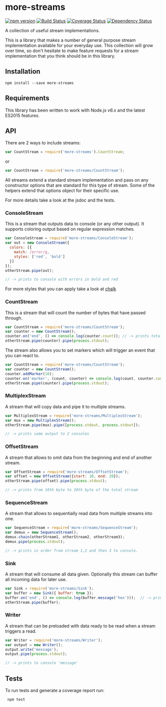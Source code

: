 # more-streams
[![npm version](https://badge.fury.io/js/more-streams.svg)](http://badge.fury.io/js/more-streams)
[![Build Status](https://travis-ci.org/mallocator/more-streams.svg?branch=master)](https://travis-ci.org/mallocator/more-streams)
[![Coverage Status](https://coveralls.io/repos/github/mallocator/more-streams/badge.svg?branch=master)](https://coveralls.io/github/mallocator/more-streams?branch=master)
[![Dependency Status](https://david-dm.org/mallocator/more-streams.svg)](https://david-dm.org/mallocator/more-streams) 

A collection of useful stream implementations.

This is a library that makes a number of general purpose stream implementation available for your
everyday use. This collection will grow over time, so don't hesitate to make feature requests for 
a stream implementation that you think should be in this library.

## Installation

```npm install --save more-streams```


## Requirements

This library has been written to work with Node.js _v6.x_ and the latest ES2015 features.


## API

There are 2 ways to include streams:

```javascript
var CountStream = require('more-streams').CountStream;
```
or
```javascript
var CountStream = require('more-streams/CountStream');
```


All streams extend a standard stream implementation and pass on any constructor options that are 
standard for this type of stream. Some of the helpers extend that options object for their
specific use.

For more details take a look at the jsdoc and the tests.


### ConsoleStream

This is a stream that outputs data to console (or any other output). It supports coloring output 
based on regular expression matches.
```javascript
var ConsoleStream = require('more-streams/ConsoleStream');
var out = new ConsoleStream({
  colors: [{
    match: /error/g,
    styles: ['red', 'bold']
  }]
});
otherStream.pipe(out);

// -> prints to console with errors in bold and red
```

For more styles that you can apply take a look at [chalk](https://github.com/chalk/chalk#styles)


### CountStream

This is a stream that will count the number of bytes that have passed through. 
```javascript
var CountStream = require('more-streams/CountStream');
var counter = new CountStream();
counter.on('end', () => console.log(counter.count)); // -> prints total stream bytes count
otherStream.pipe(counter).pipe(process.stdout);
```

The stream also allows you to set markers which will trigger an event that you can react to.
```javascript
var CountStream = require('more-streams/CountStream');
var counter = new CountStream();
counter.addMarker(10);
counter.on('marker', (count, counter) => console.log(count, counter.count)); // -> prints 10, 10
otherStream.pipe(counter).pipe(process.stdout);
```


### MultiplexStream

A stream that will copy data and pipe it to multiple streams.
```javascript
var MultiplexStream = require('more-streams/MultiplexStream');
var mux = new MultiplexStream();
otherStream.pipe(mux).pipe([process.stdout, process.stdout]);

// -> prints same output to 2 consoles
```


### OffsetStream

A stream that allows to omit data from the beginning and end of another stream.
```javascript
var OffsetStream = require('more-streams/OffsetStream');
var offset = new OffsetStream({start: 10, end: 20});
otherStream.pipe(offset).pipe(process.stdout);

// -> prints from 10th byte to 20th byte of the total stream
```


### SequenceStream

A stream that allows to sequentially read data from multiple streams into one.
```javascript
var SequenceStream = require('more-streams/SequenceStream');
var demux = new SequenceStream();
demux.chain(otherStream1, otherStream2, otherStream3);
demux.pipe(process.stdout);

// -> prints in order from stream 1,2 and then 3 to console.
```


### Sink

A stream that will consume all data given. Optionally this stream can buffer all incoming data
for later use.
```javascript
var Sink = require('more-streams/Sink');
var buffer = new Sink({ buffer: true });
buffer.on('end', () => console.log(buffer.message('hex')));  // -> prints to console
otherStream.pipe(buffer);
```


### Writer

A stream that can be preloaded with data ready to be read when a stream triggers a read.
```javascript
var Writer = require('more-streams/Writer');
var output = new Writer();
output.write('message');
output.pipe(process.stdout);

// -> prints to console 'message'
```


## Tests

To run tests and generate a coverage report run:

``` npm test```
